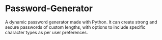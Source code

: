 # Password-Generator
A dynamic password generator made with Python. It can create strong and secure passwords of custom lengths, with options to include specific character types as per user preferences.
